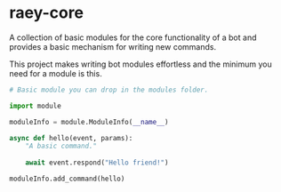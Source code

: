 # raey-core
A collection of basic modules for the core functionality of a bot and provides a basic mechanism for writing new commands.

This project makes writing bot modules effortless and the minimum you need for a module is this.
``` python
# Basic module you can drop in the modules folder.

import module

moduleInfo = module.ModuleInfo(__name__)

async def hello(event, params):
    "A basic command."
    
    await event.respond("Hello friend!")

moduleInfo.add_command(hello)
```
